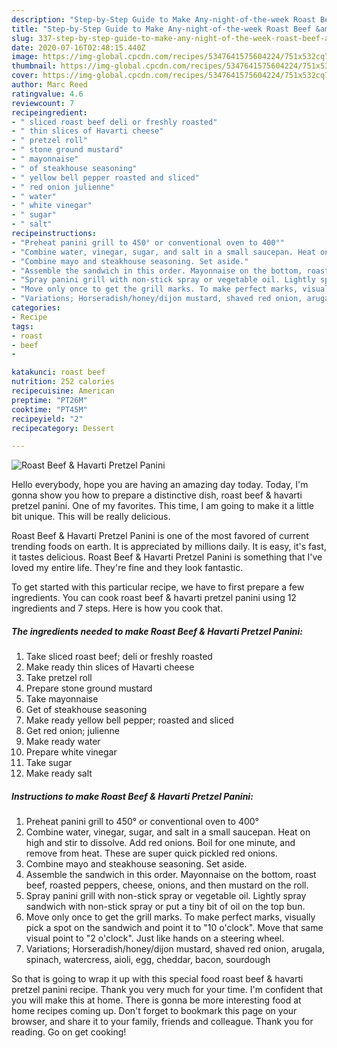 ```yaml
---
description: "Step-by-Step Guide to Make Any-night-of-the-week Roast Beef &amp;amp; Havarti Pretzel Panini"
title: "Step-by-Step Guide to Make Any-night-of-the-week Roast Beef &amp;amp; Havarti Pretzel Panini"
slug: 337-step-by-step-guide-to-make-any-night-of-the-week-roast-beef-and-amp-havarti-pretzel-panini
date: 2020-07-16T02:48:15.440Z
image: https://img-global.cpcdn.com/recipes/5347641575604224/751x532cq70/roast-beef-havarti-pretzel-panini-recipe-main-photo.jpg
thumbnail: https://img-global.cpcdn.com/recipes/5347641575604224/751x532cq70/roast-beef-havarti-pretzel-panini-recipe-main-photo.jpg
cover: https://img-global.cpcdn.com/recipes/5347641575604224/751x532cq70/roast-beef-havarti-pretzel-panini-recipe-main-photo.jpg
author: Marc Reed
ratingvalue: 4.6
reviewcount: 7
recipeingredient:
- " sliced roast beef deli or freshly roasted"
- " thin slices of Havarti cheese"
- " pretzel roll"
- " stone ground mustard"
- " mayonnaise"
- " of steakhouse seasoning"
- " yellow bell pepper roasted and sliced"
- " red onion julienne"
- " water"
- " white vinegar"
- " sugar"
- " salt"
recipeinstructions:
- "Preheat panini grill to 450° or conventional oven to 400°"
- "Combine water, vinegar, sugar, and salt in a small saucepan. Heat on high and stir to dissolve. Add red onions. Boil for one minute, and remove from heat. These are super quick pickled red onions."
- "Combine mayo and steakhouse seasoning. Set aside."
- "Assemble the sandwich in this order. Mayonnaise on the bottom, roast beef, roasted peppers, cheese, onions, and then mustard on the roll."
- "Spray panini grill with non-stick spray or vegetable oil. Lightly spray sandwich with non-stick spray or put a tiny bit of oil on the top bun."
- "Move only once to get the grill marks. To make perfect marks, visually pick a spot on the sandwich and point it to &#34;10 o&#39;clock&#34;. Move that same visual point to &#34;2 o&#39;clock&#34;. Just like hands on a steering wheel."
- "Variations; Horseradish/honey/dijon mustard, shaved red onion, arugala, spinach, watercress, aioli, egg, cheddar, bacon, sourdough"
categories:
- Recipe
tags:
- roast
- beef
- 

katakunci: roast beef  
nutrition: 252 calories
recipecuisine: American
preptime: "PT26M"
cooktime: "PT45M"
recipeyield: "2"
recipecategory: Dessert

---
```



![Roast Beef &amp; Havarti Pretzel Panini](https://img-global.cpcdn.com/recipes/5347641575604224/751x532cq70/roast-beef-havarti-pretzel-panini-recipe-main-photo.jpg)

Hello everybody, hope you are having an amazing day today. Today, I'm gonna show you how to prepare a distinctive dish, roast beef &amp; havarti pretzel panini. One of my favorites. This time, I am going to make it a little bit unique. This will be really delicious.

Roast Beef &amp; Havarti Pretzel Panini is one of the most favored of current trending foods on earth. It is appreciated by millions daily. It is easy, it's fast, it tastes delicious. Roast Beef &amp; Havarti Pretzel Panini is something that I've loved my entire life. They're fine and they look fantastic.




To get started with this particular recipe, we have to first prepare a few ingredients. You can cook roast beef &amp; havarti pretzel panini using 12 ingredients and 7 steps. Here is how you cook that.

<!--inarticleads1-->

##### The ingredients needed to make Roast Beef &amp; Havarti Pretzel Panini:

1. Take  sliced roast beef; deli or freshly roasted
1. Make ready  thin slices of Havarti cheese
1. Take  pretzel roll
1. Prepare  stone ground mustard
1. Take  mayonnaise
1. Get  of steakhouse seasoning
1. Make ready  yellow bell pepper; roasted and sliced
1. Get  red onion; julienne
1. Make ready  water
1. Prepare  white vinegar
1. Take  sugar
1. Make ready  salt




<!--inarticleads2-->

##### Instructions to make Roast Beef &amp; Havarti Pretzel Panini:

1. Preheat panini grill to 450° or conventional oven to 400°
1. Combine water, vinegar, sugar, and salt in a small saucepan. Heat on high and stir to dissolve. Add red onions. Boil for one minute, and remove from heat. These are super quick pickled red onions.
1. Combine mayo and steakhouse seasoning. Set aside.
1. Assemble the sandwich in this order. Mayonnaise on the bottom, roast beef, roasted peppers, cheese, onions, and then mustard on the roll.
1. Spray panini grill with non-stick spray or vegetable oil. Lightly spray sandwich with non-stick spray or put a tiny bit of oil on the top bun.
1. Move only once to get the grill marks. To make perfect marks, visually pick a spot on the sandwich and point it to &#34;10 o&#39;clock&#34;. Move that same visual point to &#34;2 o&#39;clock&#34;. Just like hands on a steering wheel.
1. Variations; Horseradish/honey/dijon mustard, shaved red onion, arugala, spinach, watercress, aioli, egg, cheddar, bacon, sourdough




So that is going to wrap it up with this special food roast beef &amp; havarti pretzel panini recipe. Thank you very much for your time. I'm confident that you will make this at home. There is gonna be more interesting food at home recipes coming up. Don't forget to bookmark this page on your browser, and share it to your family, friends and colleague. Thank you for reading. Go on get cooking!
